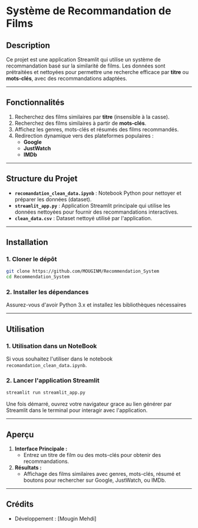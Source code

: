 # **Système de Recommandation de Films**

## **Description**
Ce projet est une application Streamlit qui utilise un système de recommandation basé sur la similarité de films. Les données sont prétraitées et nettoyées pour permettre une recherche efficace par **titre** ou **mots-clés**, avec des recommandations adaptées.

---

## **Fonctionnalités**
1. Recherchez des films similaires par **titre** (insensible à la casse).
2. Recherchez des films similaires à partir de **mots-clés**.
3. Affichez les genres, mots-clés et résumés des films recommandés.
4. Redirection dynamique vers des plateformes populaires :
   - **Google**
   - **JustWatch**
   - **IMDb**

---

## **Structure du Projet**
- **`recomandation_clean_data.ipynb`** : Notebook Python pour nettoyer et préparer les données (dataset).
- **`streamlit_app.py`** : Application Streamlit principale qui utilise les données nettoyées pour fournir des recommandations interactives.
- **`clean_data.csv`** : Dataset nettoyé utilisé par l'application.

---

## **Installation**

### **1. Cloner le dépôt**
```bash
git clone https://github.com/MOUGINM/Recommendation_System
cd Recommendation_System
```

### **2. Installer les dépendances**
Assurez-vous d'avoir Python 3.x et installez les bibliothèques nécessaires 

---

## **Utilisation**

### **1. Utilisation dans un NoteBook**
Si vous souhaitez l'utiliser dans le notebook `recomandation_clean_data.ipynb`.

### **2. Lancer l'application Streamlit**
```bash
streamlit run streamlit_app.py
```

Une fois démarré, ouvrez votre navigateur grace au lien générer par Streamlit dans le terminal pour interagir avec l'application.

---

## **Aperçu**
1. **Interface Principale :**
   - Entrez un titre de film ou des mots-clés pour obtenir des recommandations.
2. **Résultats :**
   - Affichage des films similaires avec genres, mots-clés, résumé et boutons pour rechercher sur Google, JustWatch, ou IMDb.

---


## **Crédits**
- Développement : [Mougin Mehdi]
